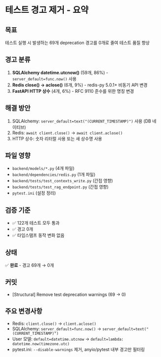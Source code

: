 # 테스트 경고 제거 - 요약

## 목표
테스트 실행 시 발생하는 69개 deprecation 경고를 0개로 줄여 테스트 품질 향상

## 경고 분류
1. **SQLAlchemy datetime.utcnow()** (59개, 86%) - `server_default=func.now()` 사용
2. **Redis close() → aclose()** (6개, 9%) - redis-py 5.0.1+ 비동기 API 변경
3. **FastAPI HTTP 상수** (4개, 6%) - RFC 9110 준수를 위한 명칭 변경

## 해결 방안
1. SQLAlchemy: `server_default=text("(CURRENT_TIMESTAMP)")` 사용 (DB 네이티브)
2. Redis: `await client.close()` → `await client.aclose()`
3. HTTP 상수: 숫자 리터럴 사용 또는 새 상수명 사용

## 파일 영향
- `backend/models/*.py` (4개 파일)
- `backend/dependencies/redis.py` (1개 파일)
- `backend/tests/test_contexts_write.py` (간접 영향)
- `backend/tests/test_rag_endpoint.py` (간접 영향)
- `pytest.ini` (설정 정리)

## 검증 기준
- ✅ 122개 테스트 모두 통과
- ✅ 경고 0개
- ✅ 타임스탬프 동작 변화 없음

## 상태
✅ **완료** - 경고 69개 → 0개

## 커밋
- [Structural] Remove test deprecation warnings (69 → 0)

## 주요 변경사항
- Redis: `client.close()` → `client.aclose()`
- SQLAlchemy: `server_default=func.now()` → `server_default=text("(CURRENT_TIMESTAMP)")`
- User 모델: `default=datetime.utcnow` → `default=lambda: datetime.now(timezone.utc)`
- pytest.ini: `--disable-warnings` 제거, anyio/pytest 내부 경고만 필터링
